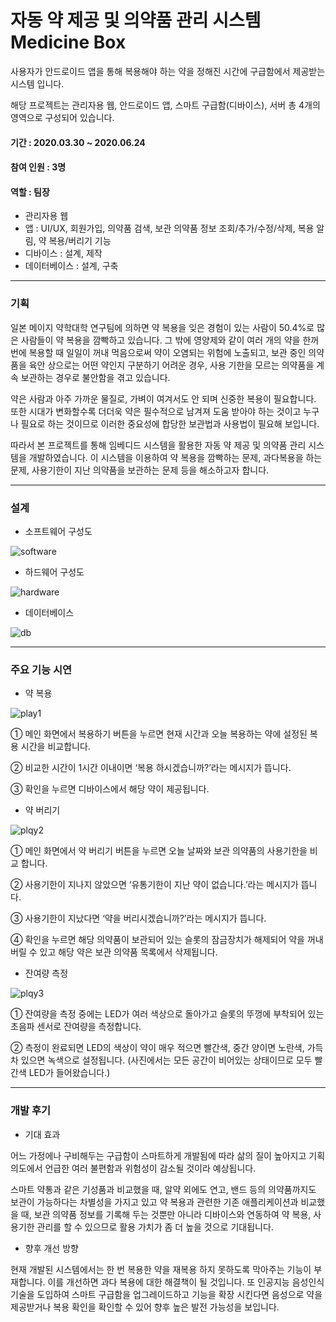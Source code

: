 # 자동 약 제공 및 의약품 관리 시스템 Medicine Box

사용자가 안드로이드 앱을 통해 복용해야 하는 약을 정해진 시간에 구급함에서 제공받는 시스템 입니다.

해당 프로젝트는 관리자용 웹, 안드로이드 앱, 스마트 구급함(디바이스), 서버 총 4개의 영역으로 구성되어 있습니다.

#### 기간 : 2020.03.30 ~ 2020.06.24
#### 참여 인원 : 3명
#### 역할 : 팀장
* 관리자용 웹
* 앱 : UI/UX, 회원가입, 의약품 검색, 보관 의약품 정보 조회/추가/수정/삭제, 복용 알림, 약 복용/버리기 기능
* 디바이스 : 설계, 제작
* 데이터베이스 : 설계, 구축

---

### 기획

일본 메이지 약학대학 연구팀에 의하면 약 복용을 잊은 경험이 있는 사람이 50.4%로 많은 사람들이 약 복용을 깜빡하고 있습니다. 그 밖에 영양제와 같이 여러 개의 약을 한꺼번에 복용할 때 일일이 꺼내 먹음으로써 약이 오염되는 위험에 노출되고, 보관 중인 의약품을 육안 상으로는 어떤 약인지 구분하기 어려운 경우, 사용 기한을 모르는 의약품을 계속 보관하는 경우로 불안함을 겪고 있습니다.

약은 사람과 아주 가까운 물질로, 가벼이 여겨서도 안 되며 신중한 복용이 필요합니다. 또한 시대가 변화할수록 더더욱 약은 필수적으로 남겨져 도움 받아야 하는 것이고 누구나 필요로 하는 것이므로 이러한 중요성에 합당한 보관법과 사용법이 필요해 보입니다.

따라서 본 프로젝트를 통해 임베디드 시스템을 활용한 자동 약 제공 및 의약품 관리 시스템을 개발하였습니다. 이 시스템을 이용하여 약 복용을 깜빡하는 문제, 과다복용을 하는 문제, 사용기한이 지난 의약품을 보관하는 문제 등을 해소하고자 합니다.

---

### 설계

* 소프트웨어 구성도

![software](https://user-images.githubusercontent.com/62014520/102004738-ab93bd00-3d56-11eb-90d5-243e72936960.png)

* 하드웨어 구성도

![hardware](https://user-images.githubusercontent.com/62014520/102005226-8acd6680-3d5a-11eb-9f93-bbba5e6f0823.png)

* 데이터베이스

![db](https://user-images.githubusercontent.com/62014520/102005484-712d1e80-3d5c-11eb-97e8-c78320be5fa1.png)

---

### 주요 기능 시연

* 약 복용

![play1](https://user-images.githubusercontent.com/62014520/102005404-ea784180-3d5b-11eb-9d59-4b7408e4a246.png)

① 메인 화면에서 복용하기 버튼을 누르면 현재 시간과 오늘 복용하는 약에 설정된 복용 시간을 비교합니다.

② 비교한 시간이 1시간 이내이면 ‘복용 하시겠습니까?’라는 메시지가 뜹니다.

③ 확인을 누르면 디바이스에서 해당 약이 제공됩니다.

* 약 버리기

![plqy2](https://user-images.githubusercontent.com/62014520/102005407-ed733200-3d5b-11eb-928e-a2b98452ed37.png)

① 메인 화면에서 약 버리기 버튼을 누르면 오늘 날짜와 보관 의약품의 사용기한을 비교 합니다.

② 사용기한이 지나지 않았으면 ‘유통기한이 지난 약이 없습니다.’라는 메시지가 뜹니다.

③ 사용기한이 지났다면 ‘약을 버리시겠습니까?’라는 메시지가 뜹니다.

④ 확인을 누르면 해당 의약품이 보관되어 있는 슬롯의 잠금장치가 해제되어 약을 꺼내 버릴 수 있고 해당 약은 보관 의약품 목록에서 삭제됩니다.

* 잔여량 측정

![plqy3](https://user-images.githubusercontent.com/62014520/102005412-efd58c00-3d5b-11eb-8ed9-32790d7b94bc.png)

① 잔여량을 측정 중에는 LED가 여러 색상으로 돌아가고 슬롯의 뚜껑에 부착되어 있는 초음파 센서로 잔여량을 측정합니다.

② 측정이 완료되면 LED의 색상이 약이 매우 적으면 빨간색, 중간 양이면 노란색, 가득 차 있으면 녹색으로 설정됩니다. (사진에서는 모든 공간이 비어있는 상태이므로 모두 빨간색 LED가 들어왔습니다.)

---

### 개발 후기

* 기대 효과

어느 가정에나 구비해두는 구급함이 스마트하게 개발됨에 따라 삶의 질이 높아지고 기획 의도에서 언급한 여러 불편함과 위험성이 감소될 것이라 예상됩니다.

스마트 약통과 같은 기성품과 비교했을 때, 알약 외에도 연고, 밴드 등의 의약품까지도 보관이 가능하다는 차별성을 가지고 있고 약 복용과 관련한 기존 애플리케이션과 비교했을 때, 보관 의약품 정보를 기록해 두는 것뿐만 아니라 디바이스와 연동하여 약 복용, 사용기한 관리를 할 수 있으므로 활용 가치가 좀 더 높을 것으로 기대됩니다.

* 향후 개선 방향

현재 개발된 시스템에서는 한 번 복용한 약을 재복용 하지 못하도록 막아주는 기능이 부재합니다. 이를 개선하면 과다 복용에 대한 해결책이 될 것입니다. 또 인공지능 음성인식 기술을 도입하여 스마트 구급함을 업그레이드하고 기능을 확장 시킨다면 음성으로 약을 제공받거나 복용 확인을 확인할 수 있어 향후 높은 발전 가능성을 보입니다.



